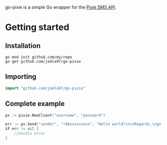 go-pixie is a simple Go wrapper for the [Pixie SMS API](https://www.pixie.se/Home/Index).

# Getting started

## Installation
```
go mod init github.com/my/repo
go get github.com/jomla97/go-pixie
```

## Importing
``` go
import "github.com/jomla97/go-pixie"
```

## Complete example
``` go
px := pixie.NewClient("username", "password")

err := px.Send("sender", "+46xxxxxxxxx", "Hello world!\n\nRegards,\ngo-pixie")
if err != nil {
    //Handle error
}
```